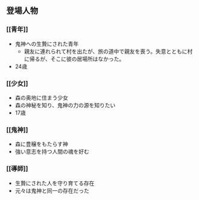 ## 登場人物
### [[青年]]
- 鬼神への生贄にされた青年
	- 親友に連れられて村を出たが、旅の道中で親友を喪う。失意とともに村に帰るが、そこに彼の居場所はなかった。
- 24歳
### [[少女]]
- 森の奥地に住まう少女
- 森の神秘を知り、鬼神の力の源を知りたい
- 17歳
### [[鬼神]]
- 森に豊穣をもたらす神
- 強い意志を持つ人間の魂を好む
### [[導師]]
- 生贄にされた人を守り育てる存在
- 元々は鬼神と同一の存在だった
